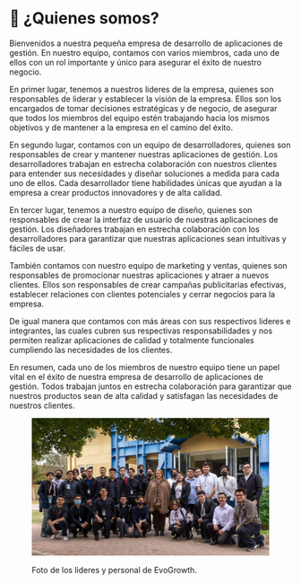 # 👥 ¿Quienes somos?

Bienvenidos a nuestra pequeña empresa de desarrollo de aplicaciones de gestión. En nuestro equipo, contamos con varios miembros, cada uno de ellos con un rol importante y único para asegurar el éxito de nuestro negocio.

En primer lugar, tenemos a nuestros lideres de la empresa, quienes son responsables de liderar y establecer la visión de la empresa. Ellos son los encargados de tomar decisiones estratégicas y de negocio, de asegurar que todos los miembros del equipo estén trabajando hacia los mismos objetivos y de mantener a la empresa en el camino del éxito.

En segundo lugar, contamos con un equipo de desarrolladores, quienes son responsables de crear y mantener nuestras aplicaciones de gestión. Los desarrolladores trabajan en estrecha colaboración con nuestros clientes para entender sus necesidades y diseñar soluciones a medida para cada uno de ellos. Cada desarrollador tiene habilidades únicas que ayudan a la empresa a crear productos innovadores y de alta calidad.

En tercer lugar, tenemos a nuestro equipo de diseño, quienes son responsables de crear la interfaz de usuario de nuestras aplicaciones de gestión. Los diseñadores trabajan en estrecha colaboración con los desarrolladores para garantizar que nuestras aplicaciones sean intuitivas y fáciles de usar.

También contamos con nuestro equipo de marketing y ventas, quienes son responsables de promocionar nuestras aplicaciones y atraer a nuevos clientes. Ellos son responsables de crear campañas publicitarias efectivas, establecer relaciones con clientes potenciales y cerrar negocios para la empresa.

De igual manera que contamos con más áreas con sus respectivos lideres e integrantes, las cuales cubren sus respectivas responsabilidades y nos permiten realizar aplicaciones de calidad y totalmente funcionales cumpliendo las necesidades de los clientes.

En resumen, cada uno de los miembros de nuestro equipo tiene un papel vital en el éxito de nuestra empresa de desarrollo de aplicaciones de gestión. Todos trabajan juntos en estrecha colaboración para garantizar que nuestros productos sean de alta calidad y satisfagan las necesidades de nuestros clientes.

<figure><img src="../.gitbook/assets/image (1).png" alt="" width="563"><figcaption><p>Foto de los lideres y personal de EvoGrowth.</p></figcaption></figure>

